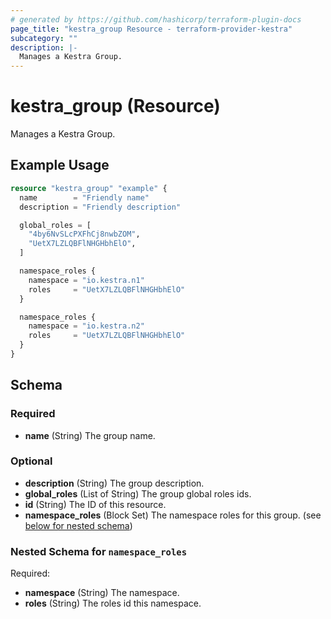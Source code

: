 ```yaml
---
# generated by https://github.com/hashicorp/terraform-plugin-docs
page_title: "kestra_group Resource - terraform-provider-kestra"
subcategory: ""
description: |-
  Manages a Kestra Group.
---
```


# kestra_group (Resource)

Manages a Kestra Group.

## Example Usage

```terraform
resource "kestra_group" "example" {
  name        = "Friendly name"
  description = "Friendly description"

  global_roles = [
    "4by6NvSLcPXFhCj8nwbZOM",
    "UetX7LZLQBFlNHGHbhElO",
  ]

  namespace_roles {
    namespace = "io.kestra.n1"
    roles     = "UetX7LZLQBFlNHGHbhElO"
  }

  namespace_roles {
    namespace = "io.kestra.n2"
    roles     = "UetX7LZLQBFlNHGHbhElO"
  }
}
```

<!-- schema generated by tfplugindocs -->
## Schema

### Required

- **name** (String) The group name.

### Optional

- **description** (String) The group description.
- **global_roles** (List of String) The group global roles ids.
- **id** (String) The ID of this resource.
- **namespace_roles** (Block Set) The namespace roles for this group. (see [below for nested schema](#nestedblock--namespace_roles))

<a id="nestedblock--namespace_roles"></a>
### Nested Schema for `namespace_roles`

Required:

- **namespace** (String) The namespace.
- **roles** (String) The roles id this namespace.


